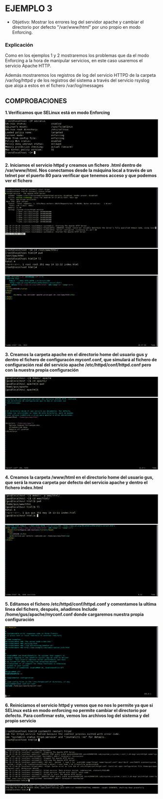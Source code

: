 # EJEMPLO 3

- Objetivo: Mostrar los errores log del servidor apache y cambiar el directorio por defecto "/var/www/html" por uno propio en modo Enforcing.

### Explicación

Como en los ejemplos 1 y 2 mostraremos los problemas que da el modo Enforcing a la hora de manipular servicios, en este caso usaremos el servicio Apache HTTP.

Además mostraremos los registros de log del servicio HTTPD de la carpeta /var/log/httpd y de los registros del sistema a través del servicio rsyslog que aloja a estos en el fichero /var/log/messages


## COMPROBACIONES

**1.Verificamos que SELinux está en modo Enforcing**

![](../img/3_ejemplo/enforcing.png)

**2. Iniciamos el servicio httpd y creamos un fichero .html dentro de /var/www/html. Nos conectamos desde la máquina local a través de un telnet por el puerto 80 para verificar que tenemos acceso y que podemos ver el fichero**


![](../img/3_ejemplo/start_httpd.png)
![](../img/3_ejemplo/var_www_html.png)
![](../img/3_ejemplo/1_index_html.png)


**3. Creamos la carpeta apache en el directorio home del usuario gus y dentro el fichero de configuracón myconf.conf, que simulará al fichero de configuración real del servicio apache /etc/httpd/conf/httpd.conf pero con la nuestra propia configuración**

![](../img/3_ejemplo/carpeta_apache.png) 
![](../img/3_ejemplo/myconf.png) 


**4. Creamos la carpeta /www/html en el directorio home del usuario gus, que será la nueva carpeta por defecto del servicio apache y dentro el fichero index.html**

![](../img/3_ejemplo/www_html.png)
![](../img/3_ejemplo/2_index_html.png)

**5. Editamos el fichero /etc/httpd/conf/httpd.conf y comentamos la ultima linea del fichero, después, añadimos Include /home/gus/apache/myconf.conf donde cargaremos nuestra propia configuración**

![](../img/3_ejemplo/httpd_conf.png)

**6. Reiniciamos el servicio httpd y vemos que no nos lo permite ya que si SELinux está en modo enforcing no permite cambiar el directorio por defecto. Para confirmar esto, vemos los archivos log del sistema y del propio servicio**

![](../img/3_ejemplo/restart_failed.png)
![](../img/3_ejemplo/messages_failed.png)
![](../img/3_ejemplo/error_log.png)



